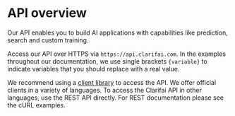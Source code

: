 # API overview

Our API enables you to build AI applications with capabilities like prediction, search and custom training.

Access our API over HTTPS via `https://api.clarifai.com`. In the examples throughout our documentation, we use single brackets `{variable}` to indicate variables that you should replace with a real value.

We recommend using a [client library](./api-clients.md) to access the API. We offer official clients in a variety of languages.
To access the Clarifai API in other languages, use the REST API directly. For REST documentation
please see the cURL examples.
